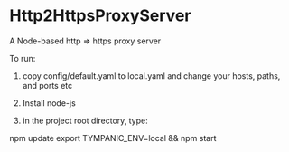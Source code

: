Http2HttpsProxyServer
=====================

A Node-based http => https proxy server

To run:

1) copy config/default.yaml to local.yaml and change your hosts, paths, and ports etc

2) Install node-js

3) in the project root directory, type:

npm update
export TYMPANIC_ENV=local && npm start